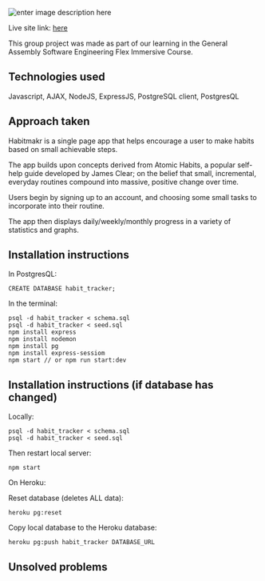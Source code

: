 

![enter image description here](https://i.imgur.com/kPtkAvE.gif)

Live site link: [here](https://habitmakr.herokuapp.com/)

This group project was made as part of our learning in the General Assembly Software Engineering Flex Immersive Course. 

## Technologies used
Javascript, AJAX, NodeJS, ExpressJS, PostgreSQL client, PostgresQL

## Approach taken
Habitmakr is a single page app that helps encourage a user to make habits based on small achievable steps. 

The app builds upon concepts derived from Atomic Habits, a popular self-help guide developed by James Clear; on the belief that small, incremental, everyday routines compound into massive, positive change over time.

Users begin by signing up to an account, and choosing some small tasks to incorporate into their routine. 

The app then displays daily/weekly/monthly progress in a variety of statistics and graphs. 

## Installation instructions

In PostgresQL: 

    CREATE DATABASE habit_tracker;

  

In the terminal:

  

    psql -d habit_tracker < schema.sql
    psql -d habit_tracker < seed.sql
    npm install express
    npm install nodemon
    npm install pg 
    npm install express-sessiom
    npm start // or npm run start:dev


## Installation instructions (if database has changed)
Locally: 


    psql -d habit_tracker < schema.sql
    psql -d habit_tracker < seed.sql

	
Then restart local server:

    npm start

On Heroku: 

Reset database (deletes ALL data):

```
heroku pg:reset
```

Copy local database to the Heroku database:
```
heroku pg:push habit_tracker DATABASE_URL
```

## Unsolved problems
